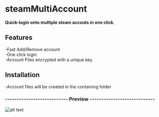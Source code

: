 # steamMultiAccount
**Quick-login onto multiple steam accouts in one click.**

## Features
-Fast Add/Remove account  
-One click login  
-Account Files encrypted with a unique key  

## Installation
-Account files will be created in the containing folder

### --------------------------- Preview ----------------------------
![alt text](https://i.imgur.com/I6OMvIc.png)
